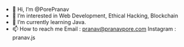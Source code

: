 - 👋 Hi, I’m @PorePranav
- 👀 I’m interested in Web Development, Ethical Hacking, Blockchain
- 🌱 I’m currently learning Java.
- 📫 How to reach me Email : pranav@pranavpore.com Instagram : pranav.js

<!---
PorePranav/PorePranav is a ✨ special ✨ repository because its `README.md` (this file) appears on your GitHub profile.
You can click the Preview link to take a look at your changes.
--->
